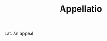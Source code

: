 ---
title: Appellatio
letter: A
permalink: "/definitions/appellatio.html"
body: Lat. An appeal
published_at: '2018-07-07'
source: Black's Law Dictionary
layout: post
---